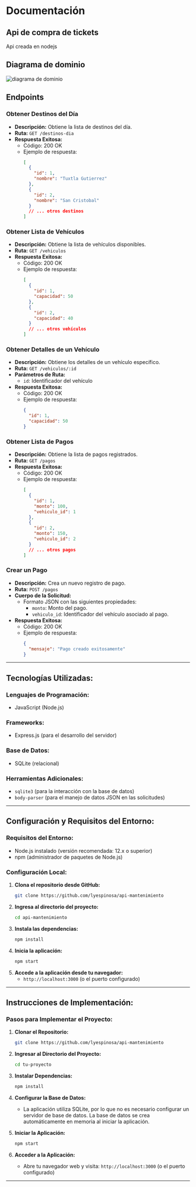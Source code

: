 # Documentación 

## Api de compra de tickets

Api creada en nodejs


## Diagrama de dominio

![diagrama de dominio](https://github.com/lyespinosa/api-mantenimiento/assets/65049169/5985065a-ce62-43b7-83d3-1c3b1629d830)

## Endpoints

### Obtener Destinos del Día


- **Descripción:** Obtiene la lista de destinos del día.
- **Ruta:** `GET /destinos-dia`
- **Respuesta Exitosa:**
  - Código: 200 OK
  - Ejemplo de respuesta:
    ```json
    [
      {
        "id": 1,
        "nombre": "Tuxtla Gutierrez"
      },
      {
        "id": 2,
        "nombre": "San Cristobal"
      }
      // ... otros destinos
    ]
    ```

### Obtener Lista de Vehículos

- **Descripción:** Obtiene la lista de vehículos disponibles.
- **Ruta:** `GET /vehiculos`
- **Respuesta Exitosa:**
  - Código: 200 OK
  - Ejemplo de respuesta:
    ```json
    [
      {
        "id": 1,
        "capacidad": 50
      },
      {
        "id": 2,
        "capacidad": 40
      }
      // ... otros vehículos
    ]
    ```

### Obtener Detalles de un Vehículo

- **Descripción:** Obtiene los detalles de un vehículo específico.
- **Ruta:** `GET /vehiculos/:id`
- **Parámetros de Ruta:**
  - `id`: Identificador del vehículo
- **Respuesta Exitosa:**
  - Código: 200 OK
  - Ejemplo de respuesta:
    ```json
    {
      "id": 1,
      "capacidad": 50
    }
    ```

### Obtener Lista de Pagos

- **Descripción:** Obtiene la lista de pagos registrados.
- **Ruta:** `GET /pagos`
- **Respuesta Exitosa:**
  - Código: 200 OK
  - Ejemplo de respuesta:
    ```json
    [
      {
        "id": 1,
        "monto": 100,
        "vehiculo_id": 1
      },
      {
        "id": 2,
        "monto": 150,
        "vehiculo_id": 2
      }
      // ... otros pagos
    ]
    ```

### Crear un Pago

- **Descripción:** Crea un nuevo registro de pago.
- **Ruta:** `POST /pagos`
- **Cuerpo de la Solicitud:**
  - Formato JSON con las siguientes propiedades:
    - `monto`: Monto del pago.
    - `vehiculo_id`: Identificador del vehículo asociado al pago.
- **Respuesta Exitosa:**
  - Código: 200 OK
  - Ejemplo de respuesta:
    ```json
    {
      "mensaje": "Pago creado exitosamente"
    }
    ```

---

## Tecnologías Utilizadas:

### Lenguajes de Programación:
- JavaScript (Node.js)

### Frameworks:
- Express.js (para el desarrollo del servidor)

### Base de Datos:
- SQLite (relacional)

### Herramientas Adicionales:
- `sqlite3` (para la interacción con la base de datos)
- `body-parser` (para el manejo de datos JSON en las solicitudes)

---

## Configuración y Requisitos del Entorno:

### Requisitos del Entorno:
- Node.js instalado (versión recomendada: 12.x o superior)
- npm (administrador de paquetes de Node.js)

### Configuración Local:
1. **Clona el repositorio desde GitHub:**
    ```bash
    git clone https://github.com/lyespinosa/api-mantenimiento
    ```
2. **Ingresa al directorio del proyecto:**
    ```bash
    cd api-mantenimiento
    ```
3. **Instala las dependencias:**
    ```bash
    npm install
    ```
4. **Inicia la aplicación:**
    ```bash
    npm start
    ```
5. **Accede a la aplicación desde tu navegador:**
    - `http://localhost:3000` (o el puerto configurado)

---

## Instrucciones de Implementación:

### Pasos para Implementar el Proyecto:

1. **Clonar el Repositorio:**
    ```bash
    git clone https://github.com/lyespinosa/api-mantenimiento
    ```

2. **Ingresar al Directorio del Proyecto:**
    ```bash
    cd tu-proyecto
    ```

3. **Instalar Dependencias:**
    ```bash
    npm install
    ```

4. **Configurar la Base de Datos:**
    - La aplicación utiliza SQLite, por lo que no es necesario configurar un servidor de base de datos. La base de datos se crea automáticamente en memoria al iniciar la aplicación.

5. **Iniciar la Aplicación:**
    ```bash
    npm start
    ```

6. **Acceder a la Aplicación:**
    - Abre tu navegador web y visita: `http://localhost:3000` (o el puerto configurado)

---

